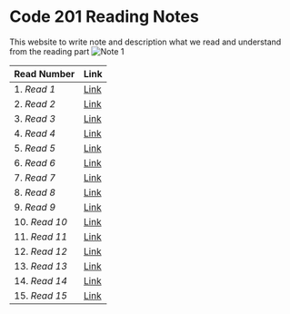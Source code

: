 # Code 201 Reading Notes
This website to write note and description what we read and understand from the reading part
![*Note 1*](https://blacklinesandbillables.com/wp-content/uploads/2016/09/notepad-1280x640.jpeg) 


 |    **Read Number**            |  **Link**      |
---------------------------------|----------------|
1. *Read 1*                      |  [Link](https://abdallahshanaah.github.io/Reading-Note/Class-01)      |
2. *Read 2*                      |  [Link](https://abdallahshanaah.github.io/Reading-Note/Class-02)      |
3. *Read 3*                      |  [Link](https://abdallahshanaah.github.io/Reading-Note/Class-03)      |
4. *Read 4*                      |  [Link](https://abdallahshanaah.github.io/Reading-Note/Class-04)      |
5. *Read 5*                      |  [Link](https://abdallahshanaah.github.io/Reading-Note/Class-05)      |
6. *Read 6*                      |  [Link]()      |
7. *Read 7*                      |  [Link]()      |
8. *Read 8*                      |  [Link]()      |
9. *Read 9*                      |  [Link]()      |
10. *Read 10*                    |  [Link]()      |
11. *Read 11*                    |  [Link]()      |
12. *Read 12*                    |  [Link]()      |
13. *Read 13*                    |  [Link]()      |
14. *Read 14*                    |  [Link]()      |
15. *Read 15*                    |  [Link]()      |
                                                    